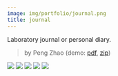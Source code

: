 ```yaml
---
image: img/portfolio/journal.png
title: journal
---
```


Laboratory journal or personal diary.

> by Peng Zhao (demo: [pdf](https://github.com/pzhaonet/bookdownplus/raw/master/inst2/journal/showcase/journal.pdf), [zip](https://github.com/pzhaonet/bookdownplus/raw/master/inst/templates/journal.zip))

<!--more-->

[![](https://github.com/pzhaonet/bookdownplus/raw/master/inst2/journal/showcase/cover.png)](https://github.com/pzhaonet/bookdownplus/raw/master/inst2/journal/showcase/cover.png)
[![](https://github.com/pzhaonet/bookdownplus/raw/master/inst2/journal/showcase/journal10.png)](https://github.com/pzhaonet/bookdownplus/raw/master/inst2/journal/showcase/journal10.png)
[![](https://github.com/pzhaonet/bookdownplus/raw/master/inst2/journal/showcase/journal11.png)](https://github.com/pzhaonet/bookdownplus/raw/master/inst2/journal/showcase/journal11.png)
[![](https://github.com/pzhaonet/bookdownplus/raw/master/inst2/journal/showcase/journal13.png)](https://github.com/pzhaonet/bookdownplus/raw/master/inst2/journal/showcase/journal13.png)
[![](https://github.com/pzhaonet/bookdownplus/raw/master/inst2/journal/showcase/journal3.png)](https://github.com/pzhaonet/bookdownplus/raw/master/inst2/journal/showcase/journal3.png)

